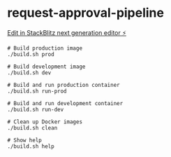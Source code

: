# request-approval-pipeline

[Edit in StackBlitz next generation editor ⚡️](https://stackblitz.com/~/github.com/revskill10/request-approval-pipeline)

```
# Build production image
./build.sh prod

# Build development image
./build.sh dev

# Build and run production container
./build.sh run-prod

# Build and run development container
./build.sh run-dev

# Clean up Docker images
./build.sh clean

# Show help
./build.sh help

```
